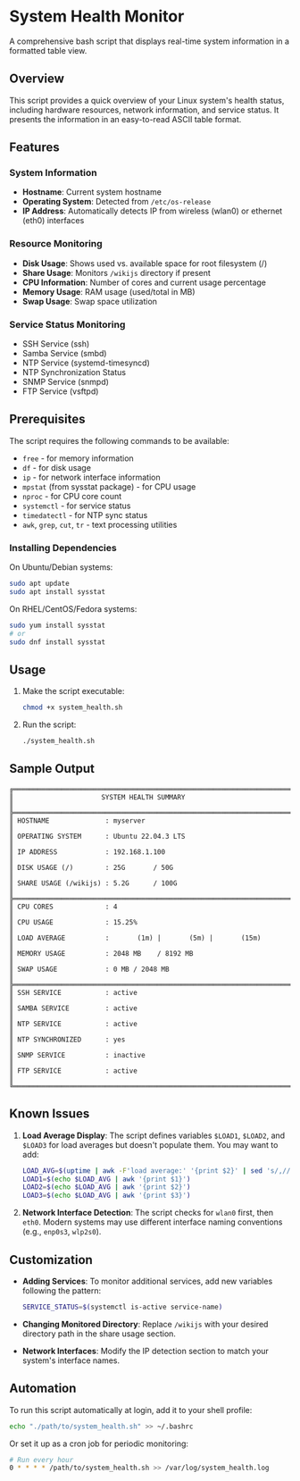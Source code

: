 # System Health Monitor

A comprehensive bash script that displays real-time system information in a formatted table view.

## Overview

This script provides a quick overview of your Linux system's health status, including hardware resources, network information, and service status. It presents the information in an easy-to-read ASCII table format.

## Features

### System Information

- **Hostname**: Current system hostname
- **Operating System**: Detected from `/etc/os-release`
- **IP Address**: Automatically detects IP from wireless (wlan0) or ethernet (eth0) interfaces

### Resource Monitoring

- **Disk Usage**: Shows used vs. available space for root filesystem (/)
- **Share Usage**: Monitors `/wikijs` directory if present
- **CPU Information**: Number of cores and current usage percentage
- **Memory Usage**: RAM usage (used/total in MB)
- **Swap Usage**: Swap space utilization

### Service Status Monitoring

- SSH Service (ssh)
- Samba Service (smbd)
- NTP Service (systemd-timesyncd)
- NTP Synchronization Status
- SNMP Service (snmpd)
- FTP Service (vsftpd)

## Prerequisites

The script requires the following commands to be available:

- `free` - for memory information
- `df` - for disk usage
- `ip` - for network interface information
- `mpstat` (from sysstat package) - for CPU usage
- `nproc` - for CPU core count
- `systemctl` - for service status
- `timedatectl` - for NTP sync status
- `awk`, `grep`, `cut`, `tr` - text processing utilities

### Installing Dependencies

On Ubuntu/Debian systems:

```bash
sudo apt update
sudo apt install sysstat
```

On RHEL/CentOS/Fedora systems:

```bash
sudo yum install sysstat
# or
sudo dnf install sysstat
```

## Usage

1. Make the script executable:

   ```bash
   chmod +x system_health.sh
   ```

2. Run the script:
   ```bash
   ./system_health.sh
   ```

## Sample Output

```
╔══════════════════════════════════════════════════════════════════════╗
║                      SYSTEM HEALTH SUMMARY                           ║
╠══════════════════════════════════════════════════════════════════════╣
║ HOSTNAME              : myserver                                     ║
║ OPERATING SYSTEM      : Ubuntu 22.04.3 LTS                           ║
║ IP ADDRESS            : 192.168.1.100                                ║
║ DISK USAGE (/)        : 25G       / 50G                              ║
║ SHARE USAGE (/wikijs) : 5.2G      / 100G                             ║
╠══════════════════════════════════════════════════════════════════════╣
║ CPU CORES             : 4                                            ║
║ CPU USAGE             : 15.25%                                       ║
║ LOAD AVERAGE          :       (1m) |       (5m) |       (15m)        ║
║ MEMORY USAGE          : 2048 MB    / 8192 MB                         ║
║ SWAP USAGE            : 0 MB / 2048 MB                               ║
╠══════════════════════════════════════════════════════════════════════╣
║ SSH SERVICE           : active                                       ║
║ SAMBA SERVICE         : active                                       ║
║ NTP SERVICE           : active                                       ║
║ NTP SYNCHRONIZED      : yes                                          ║
║ SNMP SERVICE          : inactive                                     ║
║ FTP SERVICE           : active                                       ║
╚══════════════════════════════════════════════════════════════════════╝
```

## Known Issues

1. **Load Average Display**: The script defines variables `$LOAD1`, `$LOAD2`, and `$LOAD3` for load averages but doesn't populate them. You may want to add:

   ```bash
   LOAD_AVG=$(uptime | awk -F'load average:' '{print $2}' | sed 's/,//g')
   LOAD1=$(echo $LOAD_AVG | awk '{print $1}')
   LOAD2=$(echo $LOAD_AVG | awk '{print $2}')
   LOAD3=$(echo $LOAD_AVG | awk '{print $3}')
   ```

2. **Network Interface Detection**: The script checks for `wlan0` first, then `eth0`. Modern systems may use different interface naming conventions (e.g., `enp0s3`, `wlp2s0`).

## Customization

- **Adding Services**: To monitor additional services, add new variables following the pattern:

  ```bash
  SERVICE_STATUS=$(systemctl is-active service-name)
  ```

- **Changing Monitored Directory**: Replace `/wikijs` with your desired directory path in the share usage section.

- **Network Interfaces**: Modify the IP detection section to match your system's interface names.

## Automation

To run this script automatically at login, add it to your shell profile:

```bash
echo "./path/to/system_health.sh" >> ~/.bashrc
```

Or set it up as a cron job for periodic monitoring:

```bash
# Run every hour
0 * * * * /path/to/system_health.sh >> /var/log/system_health.log
```
